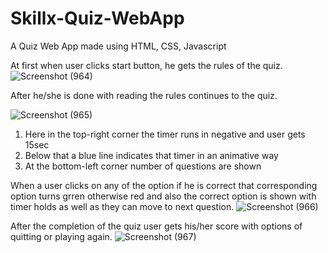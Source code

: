 # Skillx-Quiz-WebApp
A Quiz Web App made using HTML, CSS, Javascript

At first when user clicks start button, he gets the rules of the quiz.
![Screenshot (964)](https://github.com/Souvik2003K/Skillx-Quiz-WebApp/assets/108271216/6f9d4afc-ce8a-47d4-8791-e9007f30dda1)

After he/she is done with reading the rules continues to the quiz.

![Screenshot (965)](https://github.com/Souvik2003K/Skillx-Quiz-WebApp/assets/108271216/3e2b2301-b22a-48bb-9235-74ce5a17871f)


<ol>
  <li>Here in the top-right corner the timer runs in negative and user gets 15sec</li>
  <li>Below that a blue line indicates that timer in an animative way</li>
  <li>At the bottom-left corner number of questions are shown</li>
</ol>

When a user clicks on any of the option if he is correct that corresponding option turns grren otherwise red and also the correct option is shown with timer holds as well as they can move to next question.
![Screenshot (966)](https://github.com/Souvik2003K/Skillx-Quiz-WebApp/assets/108271216/b3fe018b-7352-4ed5-9445-b5ac7875d68f)


After the completion of the quiz user gets his/her score with options of quitting or playing again.
![Screenshot (967)](https://github.com/Souvik2003K/Skillx-Quiz-WebApp/assets/108271216/81e5365f-d4ba-46be-b2e3-c97a76d19089)
